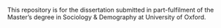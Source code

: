 This repository is for the dissertation submitted in part-fulfilment of the Master’s degree in Sociology & Demography at University of Oxford.
